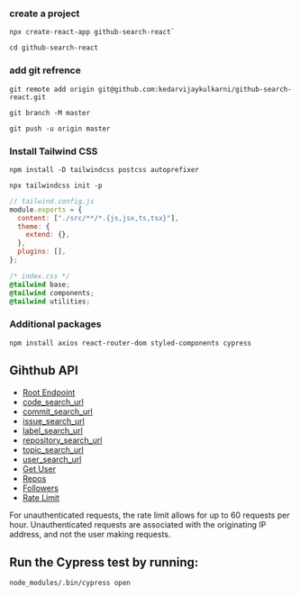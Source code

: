 ### create a project

```console
npx create-react-app github-search-react`

cd github-search-react
```

### add git refrence

```console
git remote add origin git@github.com:kedarvijaykulkarni/github-search-react.git

git branch -M master

git push -u origin master
```

### Install Tailwind CSS

```console
npm install -D tailwindcss postcss autoprefixer

npx tailwindcss init -p
```

```javascript
// tailwind.config.js
module.exports = {
  content: ["./src/**/*.{js,jsx,ts,tsx}"],
  theme: {
    extend: {},
  },
  plugins: [],
};
```

```css
/* index.css */
@tailwind base;
@tailwind components;
@tailwind utilities;
```

### Additional packages

```console
npm install axios react-router-dom styled-components cypress
```

## Gihthub API

- [Root Endpoint](https://api.github.com/)
- [code_search_url](https://api.github.com/search/code?q={query}{&page,per_page,sort,order})
- [commit_search_url](https://api.github.com/search/commits?q={query}{&page,per_page,sort,order})
- [issue_search_url](https://api.github.com/search/issues?q={query}{&page,per_page,sort,order})
- [label_search_url](https://api.github.com/search/labels?q={query}&repository_id={repository_id}{&page,per_page})
- [repository_search_url](https://api.github.com/search/repositories?q={query}{&page,per_page,sort,order})
- [topic_search_url](https://api.github.com/search/topics?q={query}{&page,per_page})
- [user_search_url](https://api.github.com/search/users?q={query}{&page,per_page,sort,order})
- [Get User](https://api.github.com/users/kedarvijaykulkarni)
- [Repos](https://api.github.com/users/john-smilga/repos?per_page=100)
- [Followers](https://api.github.com/users/john-smilga/followers)
- [Rate Limit](https://api.github.com/rate_limit)

For unauthenticated requests, the rate limit allows for up to 60 requests per hour. Unauthenticated requests are associated with the originating IP address, and not the user making requests.

## Run the Cypress test by running:

```console
node_modules/.bin/cypress open
```

